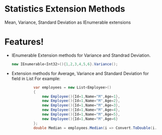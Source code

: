 # Statistics Extension Methods
Mean, Variance, Standard Deviation as IEnumerable extensions

# Features!

 - IEnumerable Extension methods for Variance and Standrad Deviation.
    ```cs
    new IEnumerable<Int32>(){1,2,3,4,5,6}.Variance();
    ```
- Extension methods for Average, Variance and Standard Deviation for field in List<Class>
   For example:
  ```cs
            var employees = new List<Employee>()
            {
                new Employee(){Id=1,Name="M",Age=1},
                new Employee(){Id=1,Name="M",Age=2},
                new Employee(){Id=1,Name="M",Age=3},
                new Employee(){Id=1,Name="M",Age=4},
                new Employee(){Id=1,Name="M",Age=5},
                new Employee(){Id=1,Name="M",Age=6}
            };
            double Median = employees.Median(i => Convert.ToDouble(i.Age));
    ```
